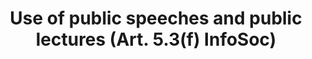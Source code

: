 ---
draft: "false"
title: "Use of public speeches and public lectures (Art. 5.3(f) InfoSoc)"
<!--- REQUIRED: title of the exception as used in the list of exception on the homepage --->
short: "info53f"
<!--- REQUIRED: short code of the exception --->
summary: ""
<!--- REQUIRED: summary of the the excption - no more than 400 characters--->
linklaw: ""
<!--- OPTIONAL: link to the exception on eur-lex ---> 
---